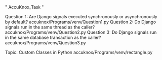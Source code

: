" AccuKnox_Task " 

Question 1: Are Django signals executed synchronously or asynchronously by default?   accuknox/Programs/venv/Question1.py
Question 2: Do Django signals run in the same thread as the caller?                   accuknox/Programs/venv/Question2.py
Question 3: Do Django signals run in the same database transaction as the caller?     accuknox/Programs/venv/Question3.py

Topic: Custom Classes in Python                                                       accuknox/Programs/venv/rectangle.py


